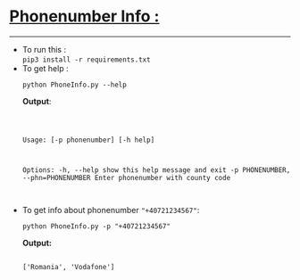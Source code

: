 # <a href = "https://github.com/Gowthaman1401/Python/blob/master/PhoneInfo/PhoneInfo.py">Phonenumber Info :</a>
<hr = "75%" >
<ul>
<li>To run this :<br><code>pip3 install -r requirements.txt</code></li>
<li>To get help :<br><pre><code>python PhoneInfo.py --help
</code></pre>
<strong>Output</strong>:
<pre><code>

Usage:  [-p phonenumber] [-h help]

Options:
  -h,             --help             show this help message and exit
  -p PHONENUMBER, --phn=PHONENUMBER  Enter phonenumber with county code                     
</code></pre>
</li>
<li>To get info about phonenumber <code>"+40721234567"</code>:
<pre><code>python PhoneInfo.py -p "+40721234567"
</code></pre>
<strong>Output:</strong>
<pre><code>
['Romania', 'Vodafone']
</code></pre>
</ul>

